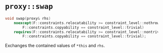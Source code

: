 # `proxy::swap`

```cpp
void swap(proxy& rhs)
    noexcept(F::constraints.relocatability >= constraint_level::nothrow ||
        F::constraints.copyability == constraint_level::trivial)
    requires(F::constraints.relocatability >= constraint_level::nontrivial ||
        F::constraints.copyability == constraint_level::trivial);
```

Exchanges the contained values of `*this` and `rhs`.
